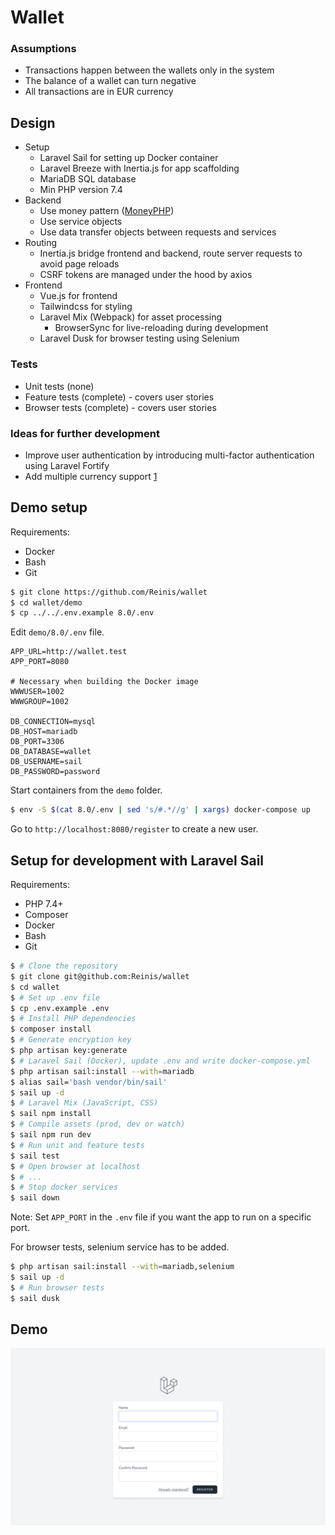 # Wallet

### Assumptions

- Transactions happen between the wallets only in the system
- The balance of a wallet can turn negative
- All transactions are in EUR currency

## Design

- Setup
    - Laravel Sail for setting up Docker container
    - Laravel Breeze with Inertia.js for app scaffolding
    - MariaDB SQL database
    - Min PHP version 7.4
- Backend
    - Use money pattern ([MoneyPHP][moneyphp])
    - Use service objects
    - Use data transfer objects between requests and services
- Routing
    - Inertia.js bridge frontend and backend, route server requests to avoid page reloads
    - CSRF tokens are managed under the hood by axios
- Frontend
    - Vue.js for frontend
    - Tailwindcss for styling
    - Laravel Mix (Webpack) for asset processing
        - BrowserSync for live-reloading during development
    - Laravel Dusk for browser testing using Selenium

[moneyphp]: http://moneyphp.org/

### Tests

- Unit tests (none)
- Feature tests (complete) - covers user stories
- Browser tests (complete) - covers user stories

### Ideas for further development

- Improve user authentication by introducing multi-factor authentication using Laravel Fortify
- Add multiple currency support [1]

[1]: https://moneyphp.org/en/stable/features/currency-conversion.html

## Demo setup

Requirements:
- Docker
- Bash
- Git

```bash
$ git clone https://github.com/Reinis/wallet
$ cd wallet/demo
$ cp ../../.env.example 8.0/.env
```

Edit `demo/8.0/.env` file.

```dotenv
APP_URL=http://wallet.test
APP_PORT=8080

# Necessary when building the Docker image
WWWUSER=1002
WWWGROUP=1002

DB_CONNECTION=mysql
DB_HOST=mariadb
DB_PORT=3306
DB_DATABASE=wallet
DB_USERNAME=sail
DB_PASSWORD=password
```

Start containers from the `demo` folder.

```bash
$ env -S $(cat 8.0/.env | sed 's/#.*//g' | xargs) docker-compose up
```

Go to `http://localhost:8080/register` to create a new user.

## Setup for development with Laravel Sail

Requirements:
- PHP 7.4+
- Composer
- Docker
- Bash
- Git

```bash
$ # Clone the repository
$ git clone git@github.com:Reinis/wallet
$ cd wallet
$ # Set up .env file
$ cp .env.example .env
$ # Install PHP dependencies
$ composer install
$ # Generate encryption key
$ php artisan key:generate
$ # Laravel Sail (Docker), update .env and write docker-compose.yml
$ php artisan sail:install --with=mariadb
$ alias sail='bash vendor/bin/sail'
$ sail up -d
$ # Laravel Mix (JavaScript, CSS)
$ sail npm install
$ # Compile assets (prod, dev or watch)
$ sail npm run dev
$ # Run unit and feature tests
$ sail test
$ # Open browser at localhost
$ # ...
$ # Stop docker services
$ sail down
```

Note: Set `APP_PORT` in the `.env` file if you want the app to run on a specific port.

For browser tests, selenium service has to be added.

```bash
$ php artisan sail:install --with=mariadb,selenium
$ sail up -d
$ # Run browser tests
$ sail dusk
```

## Demo

![Wallet demo](wallet-demo.gif)
